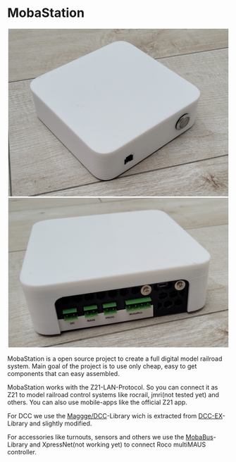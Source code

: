 # MobaStation
<p align="center">
  <img src="/Housing/Front.jpg" width="500">
  <img src="/Housing/Back.jpg" width="500">
</p>

MobaStation is a open source project to create a full digital model railroad system.
Main goal of the project is to use only cheap, easy to get components that can easy assembled.

MobaStation works with the Z21-LAN-Protocol. So you can connect it as Z21 to model railroad control systems like rocrail, jmri(not tested yet) and others. You can also use mobile-apps like the official Z21 app.

For DCC we use the <a href="https://github.com/Maggge/DCC">Maggge/DCC</a>-Library wich is extracted from <a href="https://github.com/DCC-EX/CommandStation-EX">DCC-EX</a>-Library and slightly modified.

For accessories like turnouts, sensors and others we use the <a href="https://github.com/Maggge/MobaBus">MobaBus</a>-Library and XpressNet(not working yet) to connect Roco multiMAUS controller.
